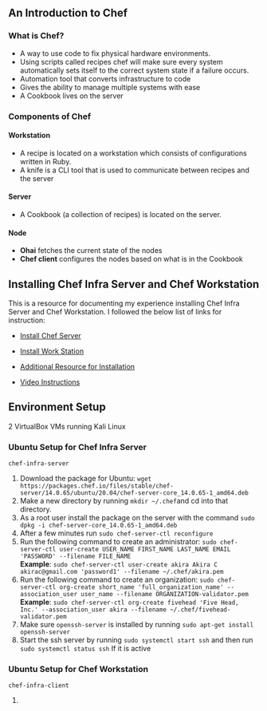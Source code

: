 ## An Introduction to Chef
### What is Chef?  

- A way to use code to fix physical hardware environments.
- Using scripts called recipes chef will make sure every system automatically sets itself to the correct system state if a failure occurs. 
- Automation tool that converts infrastructure to code
- Gives the ability to manage multiple systems with ease
- A Cookbook lives on the server  

### Components of Chef

#### Workstation 

- A recipe is located on a workstation which consists of configurations written in Ruby.  
- A knife is a CLI tool that is used to communicate between recipes and the server

#### Server

- A Cookbook (a collection of recipes) is located on the server.  

#### Node

- **Ohai** fetches the current state of the nodes
- **Chef client** configures the nodes based on what is in the Cookbook


## Installing Chef Infra Server and Chef Workstation 

This is a resource for documenting my experience installing Chef Infra Server and Chef Workstation. I followed the below list of links for instruction: 

- [Install Chef Server](https://docs.chef.io/server/install_server/ "Install Chef Server")  

- [Install Work Station](https://docs.chef.io/workstation/install_workstation/)

- [Additional Resource for Installation](https://www.linode.com/docs/guides/install-a-chef-server-workstation-on-ubuntu-18-04/#install-the-chef-server)
- [Video Instructions](https://www.youtube.com/watch?v=gOw2Ot2uB1Q&ab_channel=HowToMakeTechWork)


## Environment Setup 
2 VirtualBox VMs running Kali Linux

### Ubuntu Setup for Chef Infra Server
`chef-infra-server`

1. Download the package for Ubuntu: `wget https://packages.chef.io/files/stable/chef-server/14.0.65/ubuntu/20.04/chef-server-core_14.0.65-1_amd64.deb`
2. Make a new directory by running `mkdir ~/.chef`and cd into that directory.
3. As a root user install the package on the server with the command `sudo dpkg -i chef-server-core_14.0.65-1_amd64.deb`
4. After a few minutes run `sudo chef-server-ctl reconfigure`
5. Run the following command to create an administrator: `sudo chef-server-ctl user-create USER_NAME FIRST_NAME LAST_NAME EMAIL 'PASSWORD' --filename FILE_NAME` <br>**Example**: `sudo chef-server-ctl user-create akira Akira C akirac@gmail.com 'password1' --filename ~/.chef/akira.pem` 
6. Run the following command to create an organization: `sudo chef-server-ctl org-create short_name 'full_organization_name' --association_user user_name --filename ORGANIZATION-validator.pem` **Example**: `sudo chef-server-ctl org-create fivehead 'Five Head, Inc.' --association_user akira --filename ~/.chef/fivehead-validator.pem`
7. Make sure `openssh-server` is installed by running `sudo apt-get install openssh-server`
8. Start the ssh server by running `sudo systemctl start ssh` and then run `sudo systemctl status ssh` If it is active 

### Ubuntu Setup for Chef Workstation
`chef-infra-client` 

1. 


